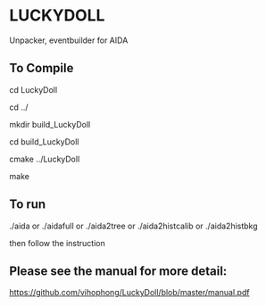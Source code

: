 # LUCKYDOLL
Unpacker, eventbuilder for AIDA

##  To Compile
cd LuckyDoll

cd ../

mkdir build_LuckyDoll

cd build_LuckyDoll

cmake ../LuckyDoll

make

## To run
./aida
or
./aidafull
or
./aida2tree
or
./aida2histcalib
or
./aida2histbkg

then follow the instruction

## Please see the manual for more detail:
https://github.com/vihophong/LuckyDoll/blob/master/manual.pdf